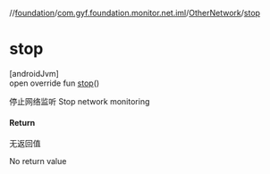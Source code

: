 //[foundation](../../../index.md)/[com.gyf.foundation.monitor.net.iml](../index.md)/[OtherNetwork](index.md)/[stop](stop.md)

# stop

[androidJvm]\
open override fun [stop](stop.md)()

停止网络监听 Stop network monitoring

#### Return

无返回值

No return value